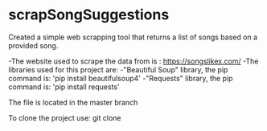 # scrapSongSuggestions
Created a simple web scrapping tool that returns a list of songs based on a provided song.

-The website used to scrape the data from is : https://songslikex.com/
-The libraries used for this project are: 
  -"Beautiful Soup" library, the pip command is: 'pip install beautifulsoup4'
  -"Requests" library, the pip command is: 'pip install requests'

The file is located in the master branch

To clone the project use: git clone <repo-url>



